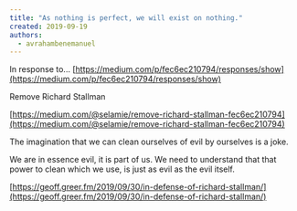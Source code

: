 ```yaml
---
title: "As nothing is perfect, we will exist on nothing."
created: 2019-09-19
authors: 
  - avrahambenemanuel
---
```


In response to... [https://medium.com/p/fec6ec210794/responses/show](https://medium.com/p/fec6ec210794/responses/show)

Remove Richard Stallman

[https://medium.com/@selamie/remove-richard-stallman-fec6ec210794](https://medium.com/@selamie/remove-richard-stallman-fec6ec210794)

The imagination that we can clean ourselves of evil by ourselves is a joke.

We are in essence evil, it is part of us. We need to understand that that power to clean which we use, is just as evil as the evil itself.

[https://geoff.greer.fm/2019/09/30/in-defense-of-richard-stallman/](https://geoff.greer.fm/2019/09/30/in-defense-of-richard-stallman/)